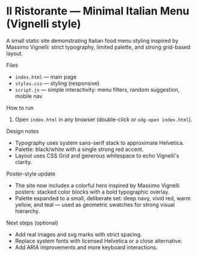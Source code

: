# Il Ristorante — Minimal Italian Menu (Vignelli style)

A small static site demonstrating Italian food menu styling inspired by Massimo Vignelli: strict typography, limited palette, and strong grid-based layout.

Files
- `index.html` — main page
- `styles.css` — styling (responsive)
- `script.js` — simple interactivity: menu filters, random suggestion, mobile nav

How to run
1. Open `index.html` in any browser (double-click or `xdg-open index.html`).

Design notes
- Typography uses system sans-serif stack to approximate Helvetica.
- Palette: black/white with a single strong red accent.
- Layout uses CSS Grid and generous whitespace to echo Vignelli's clarity.

Poster-style update
- The site now includes a colorful hero inspired by Massimo Vignelli posters: stacked color blocks with a bold typographic overlay.
- Palette expanded to a small, deliberate set: deep navy, vivid red, warm yellow, and teal — used as geometric swatches for strong visual hierarchy.

Next steps (optional)
- Add real images and svg marks with strict spacing.
- Replace system fonts with licensed Helvetica or a close alternative.
- Add ARIA improvements and more keyboard interactions.